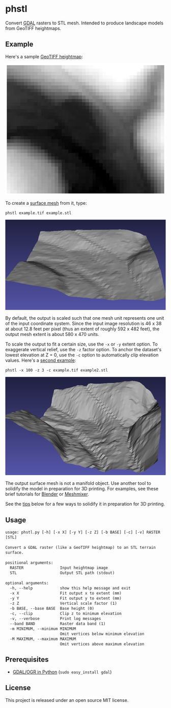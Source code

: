 # phstl

Convert [GDAL](http://www.gdal.org/) rasters to STL mesh. Intended to produce landscape models from GeoTIFF heightmaps.

## Example

Here's a sample [GeoTIFF heightmap](demo/example.tif):

![tif input](/demo/exampletif.png)

To create a [surface mesh](demo/example.stl) from it, type:

	phstl example.tif example.stl

![mesh output](demo/examplemesh.png)

By default, the output is scaled such that one mesh unit represents one unit of the input coordinate system. Since the input image resolution is 46 x 38 at about 12.8 feet per pixel (thus an extent of roughly 592 x 482 feet), the output mesh extent is about 580 x 470 units.

To scale the output to fit a certain size, use the `-x` or `-y` extent option. To exaggerate vertical relief, use the `-z` factor option. To anchor the dataset's lowest elevation at Z = 0, use the `-c` option to automatically clip elevation values. Here's a [second example](demo/example2.stl):

	phstl -x 100 -z 3 -c example.tif example2.stl

![customized mesh output](demo/examplemesh2.png)

The output surface mesh is not a manifold object. Use another tool to solidify the model in preparation for 3D printing. For examples, see these brief tutorials for [Blender](demo/blender.md) or [Meshmixer](demo/meshmixer.md).

See the [tips](#tips) below for a few ways to solidify it in preparation for 3D printing.

## Usage

    usage: phstl.py [-h] [-x X] [-y Y] [-z Z] [-b BASE] [-c] [-v] RASTER [STL]
    
    Convert a GDAL raster (like a GeoTIFF heightmap) to an STL terrain surface.
    
    positional arguments:
      RASTER                Input heightmap image
      STL                   Output STL path (stdout)
    
    optional arguments:
      -h, --help            show this help message and exit
      -x X                  Fit output x to extent (mm)
      -y Y                  Fit output y to extent (mm)
      -z Z                  Vertical scale factor (1)
      -b BASE, --base BASE  Base height (0)
      -c, --clip            Clip z to minimum elevation
      -v, --verbose         Print log messages
      --band BAND           Raster data band (1)
      -m MINIMUM, --minimum MINIMUM
                            Omit vertices below minimum elevation
      -M MAXIMUM, --maximum MAXIMUM
                            Omit vertices above maximum elevation
 
## Prerequisites

- [GDAL/OGR in Python](http://trac.osgeo.org/gdal/wiki/GdalOgrInPython) (`sudo easy_install gdal`)

## License

This project is released under an open source MIT license.
